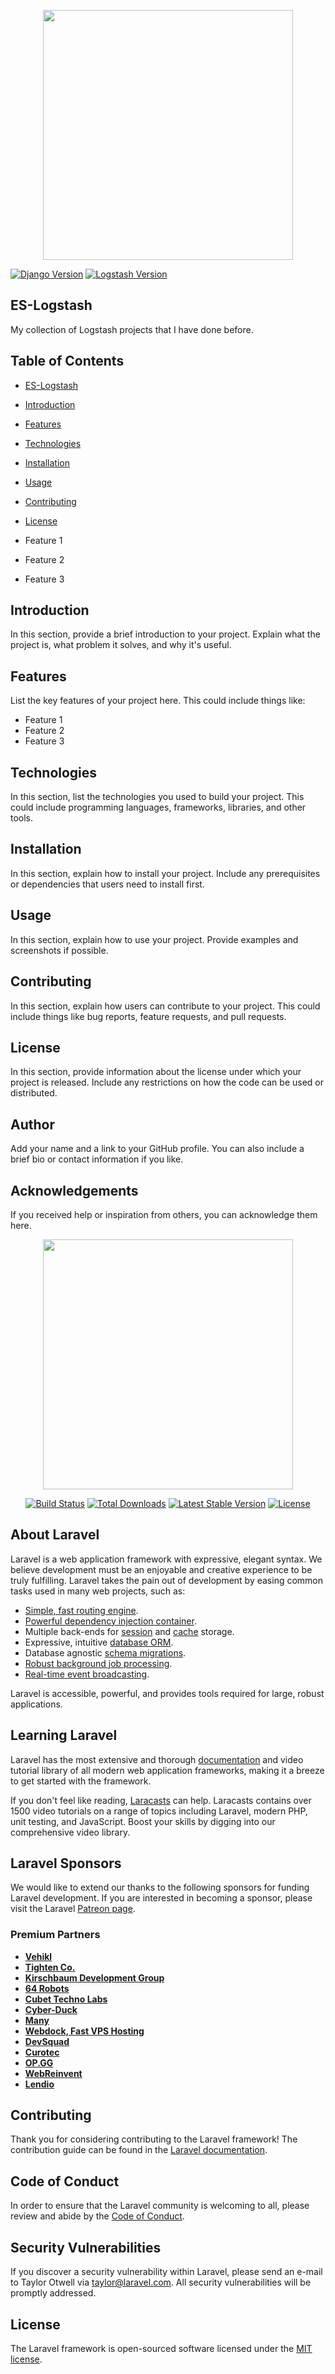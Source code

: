 <p align="center"><a href="https://www.elastic.co/" target="_blank"><img src="https://images.contentstack.io/v3/assets/bltefdd0b53724fa2ce/blt5d10f3a91df97d15/620a9ac8849cd422f315b83d/logo-elastic-vertical-reverse.svg" width="400"></a></p>


[![Django Version](https://img.shields.io/badge/django-3.2.7-green)](https://www.djangoproject.com/)
[![Logstash Version](https://img.shields.io/badge/logstash-7.16.2-green)](https://www.elastic.co/products/logstash)


## ES-Logstash

My collection of Logstash projects that I have done before.

## Table of Contents

- [ES-Logstash](#es-logstash)
- [Introduction](#introduction)
- [Features](#features)
- [Technologies](#technologies)
- [Installation](#installation)
- [Usage](#usage)
- [Contributing](#contributing)
- [License](#license)

- Feature 1
- Feature 2
- Feature 3

## Introduction

In this section, provide a brief introduction to your project. Explain what the project is, what problem it solves, and why it's useful.

## Features

List the key features of your project here. This could include things like:

- Feature 1
- Feature 2
- Feature 3

## Technologies

In this section, list the technologies you used to build your project. This could include programming languages, frameworks, libraries, and other tools.

## Installation

In this section, explain how to install your project. Include any prerequisites or dependencies that users need to install first.

## Usage

In this section, explain how to use your project. Provide examples and screenshots if possible.

## Contributing

In this section, explain how users can contribute to your project. This could include things like bug reports, feature requests, and pull requests.

## License

In this section, provide information about the license under which your project is released. Include any restrictions on how the code can be used or distributed.

## Author

Add your name and a link to your GitHub profile. You can also include a brief bio or contact information if you like.

## Acknowledgements

If you received help or inspiration from others, you can acknowledge them here.


<p align="center"><a href="https://laravel.com" target="_blank"><img src="[https://raw.githubusercontent.com/laravel/art/master/logo-lockup/5%20SVG/2%20CMYK/1%20Full%20Color/laravel-logolockup-cmyk-red.svg]" width="400"></a></p>

<p align="center">
<a href="https://travis-ci.org/laravel/framework"><img src="https://travis-ci.org/laravel/framework.svg" alt="Build Status"></a>
<a href="https://packagist.org/packages/laravel/framework"><img src="https://img.shields.io/packagist/dt/laravel/framework" alt="Total Downloads"></a>
<a href="https://packagist.org/packages/laravel/framework"><img src="https://img.shields.io/packagist/v/laravel/framework" alt="Latest Stable Version"></a>
<a href="https://packagist.org/packages/laravel/framework"><img src="https://img.shields.io/packagist/l/laravel/framework" alt="License"></a>
</p>

## About Laravel

Laravel is a web application framework with expressive, elegant syntax. We believe development must be an enjoyable and creative experience to be truly fulfilling. Laravel takes the pain out of development by easing common tasks used in many web projects, such as:

- [Simple, fast routing engine](https://laravel.com/docs/routing).
- [Powerful dependency injection container](https://laravel.com/docs/container).
- Multiple back-ends for [session](https://laravel.com/docs/session) and [cache](https://laravel.com/docs/cache) storage.
- Expressive, intuitive [database ORM](https://laravel.com/docs/eloquent).
- Database agnostic [schema migrations](https://laravel.com/docs/migrations).
- [Robust background job processing](https://laravel.com/docs/queues).
- [Real-time event broadcasting](https://laravel.com/docs/broadcasting).

Laravel is accessible, powerful, and provides tools required for large, robust applications.

## Learning Laravel

Laravel has the most extensive and thorough [documentation](https://laravel.com/docs) and video tutorial library of all modern web application frameworks, making it a breeze to get started with the framework.

If you don't feel like reading, [Laracasts](https://laracasts.com) can help. Laracasts contains over 1500 video tutorials on a range of topics including Laravel, modern PHP, unit testing, and JavaScript. Boost your skills by digging into our comprehensive video library.

## Laravel Sponsors

We would like to extend our thanks to the following sponsors for funding Laravel development. If you are interested in becoming a sponsor, please visit the Laravel [Patreon page](https://patreon.com/taylorotwell).

### Premium Partners

- **[Vehikl](https://vehikl.com/)**
- **[Tighten Co.](https://tighten.co)**
- **[Kirschbaum Development Group](https://kirschbaumdevelopment.com)**
- **[64 Robots](https://64robots.com)**
- **[Cubet Techno Labs](https://cubettech.com)**
- **[Cyber-Duck](https://cyber-duck.co.uk)**
- **[Many](https://www.many.co.uk)**
- **[Webdock, Fast VPS Hosting](https://www.webdock.io/en)**
- **[DevSquad](https://devsquad.com)**
- **[Curotec](https://www.curotec.com/services/technologies/laravel/)**
- **[OP.GG](https://op.gg)**
- **[WebReinvent](https://webreinvent.com/?utm_source=laravel&utm_medium=github&utm_campaign=patreon-sponsors)**
- **[Lendio](https://lendio.com)**

## Contributing

Thank you for considering contributing to the Laravel framework! The contribution guide can be found in the [Laravel documentation](https://laravel.com/docs/contributions).

## Code of Conduct

In order to ensure that the Laravel community is welcoming to all, please review and abide by the [Code of Conduct](https://laravel.com/docs/contributions#code-of-conduct).

## Security Vulnerabilities

If you discover a security vulnerability within Laravel, please send an e-mail to Taylor Otwell via [taylor@laravel.com](mailto:taylor@laravel.com). All security vulnerabilities will be promptly addressed.

## License

The Laravel framework is open-sourced software licensed under the [MIT license](https://opensource.org/licenses/MIT).

